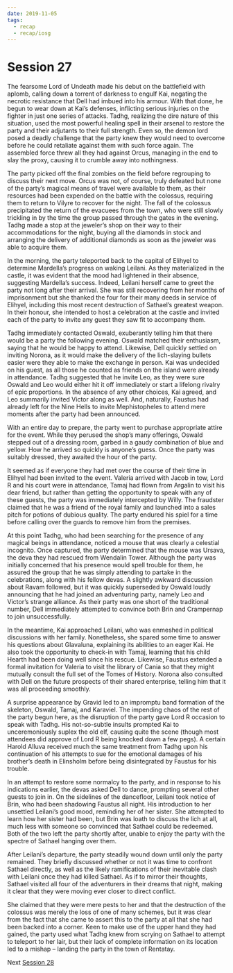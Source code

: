 ```yaml
---
date: 2019-11-05
tags:
  - recap
  - recap/iosg
---
```

# Session 27

The fearsome Lord of Undeath made his debut on the battlefield with aplomb, calling down a torrent of darkness to engulf Kai, negating the necrotic resistance that Dell had imbued into his armour. With that done, he begun to wear down at Kai’s defenses, inflicting serious injuries on the fighter in just one series of attacks. Tadhg, realizing the dire nature of this situation, used the most powerful healing spell in their arsenal to restore the party and their adjutants to their full strength. Even so, the demon lord posed a deadly challenge that the party knew they would need to overcome before he could retaliate against them with such force again. The assembled force threw all they had against Orcus, managing in the end to slay the proxy, causing it to crumble away into nothingness.

The party picked off the final zombies on the field before regrouping to discuss their next move. Orcus was not, of course, truly defeated but none of the party’s magical means of travel were available to them, as their resources had been expended on the battle with the colossus, requiring them to return to Vilyre to recover for the night. The fall of the colossus precipitated the return of the evacuees from the town, who were still slowly trickling in by the time the group passed through the gates in the evening. Tadhg made a stop at the jeweler’s shop on their way to their accommodations for the night, buying all the diamonds in stock and arranging the delivery of additional diamonds as soon as the jeweler was able to acquire them.

In the morning, the party teleported back to the capital of Elihyel to determine Mardella’s progress on waking Leilani. As they materialized in the castle, it was evident that the mood had lightened in their absence, suggesting Mardella’s success. Indeed, Leilani herself came to greet the party not long after their arrival. She was still recovering from her months of imprisonment but she thanked the four for their many deeds in service of Elihyel, including this most recent destruction of Sathael’s greatest weapon. In their honour, she intended to host a celebration at the castle and invited each of the party to invite any guest they saw fit to accompany them.

Tadhg immediately contacted Oswald, exuberantly telling him that there would be a party the following evening. Oswald matched their enthusiasm, saying that he would be happy to attend. Likewise, Dell quickly settled on inviting Norona, as it would make the delivery of the lich-slaying bullets easier were they able to make the exchange in person. Kai was undecided on his guest, as all those he counted as friends on the island were already in attendance. Tadhg suggested that he invite Leo, as they were sure Oswald and Leo would either hit it off immediately or start a lifelong rivalry of epic proportions. In the absence of any other choices, Kai agreed, and Leo summarily invited Victor along as well. And, naturally, Faustus had already left for the Nine Hells to invite Mephistopheles to attend mere moments after the party had been announced.

With an entire day to prepare, the party went to purchase appropriate attire for the event. While they perused the shop’s many offerings, Oswald stepped out of a dressing room, garbed in a gaudy combination of blue and yellow. How he arrived so quickly is anyone’s guess. Once the party was suitably dressed, they awaited the hour of the party.

It seemed as if everyone they had met over the course of their time in Elihyel had been invited to the event. Valeria arrived with Jacob in tow, Lord R and his court were in attendance, Tamaj had flown from Argalin to visit his dear friend, but rather than getting the opportunity to speak with any of these guests, the party was immediately intercepted by Willy. The fraudster claimed that he was a friend of the royal family and launched into a sales pitch for potions of dubious quality. The party endured his spiel for a time before calling over the guards to remove him from the premises.

At this point Tadhg, who had been searching for the presence of any magical beings in attendance, noticed a mouse that was clearly a celestial incognito. Once captured, the party determined that the mouse was Ursava, the deva they had rescued from Wendalin Tower. Although the party was initially concerned that his presence would spell trouble for them, he assured the group that he was simply attending to partake in the celebrations, along with his fellow devas. A slightly awkward discussion about Ravam followed, but it was quickly superseded by Oswald loudly announcing that he had joined an adventuring party, namely Leo and Victor’s strange alliance. As their party was one short of the traditional number, Dell immediately attempted to convince both Brin and Crampernap to join unsuccessfully.

In the meantime, Kai approached Leilani, who was enmeshed in political discussions with her family. Nonetheless, she spared some time to answer his questions about Glavaluna, explaining its abilities to an eager Kai. He also took the opportunity to check-in with Tamaj, learning that his child Hearth had been doing well since his rescue. Likewise, Faustus extended a formal invitation for Valeria to visit the library of Cania so that they might mutually consult the full set of the Tomes of History. Norona also consulted with Dell on the future prospects of their shared enterprise, telling him that it was all proceeding smoothly.

A surprise appearance by Gravid led to an impromptu band formation of the skeleton, Oswald, Tamaj, and Karaviel. The impending chaos of the rest of the party begun here, as the disruption of the party gave Lord R occasion to speak with Tadhg. His not-so-subtle insults prompted Kai to unceremoniously suplex the old elf, causing quite the scene (though most attendees did approve of Lord R being knocked down a few pegs). A certain Harold Alluva received much the same treatment from Tadhg upon his continuation of his attempts to sue for the emotional damages of his brother’s death in Elinsholm before being disintegrated by Faustus for his trouble.

In an attempt to restore some normalcy to the party, and in response to his indications earlier, the devas asked Dell to dance, prompting several other guests to join in. On the sidelines of the dancefloor, Leilani took notice of Brin, who had been shadowing Faustus all night. His introduction to her unsettled Leilani’s good mood, reminding her of her sister. She attempted to learn how her sister had been, but Brin was loath to discuss the lich at all, much less with someone so convinced that Sathael could be redeemed. Both of the two left the party shortly after, unable to enjoy the party with the spectre of Sathael hanging over them.

After Leilani’s departure, the party steadily wound down until only the party remained. They briefly discussed whether or not it was time to confront Sathael directly, as well as the likely ramifications of their inevitable clash with Leilani once they had killed Sathael. As if to mirror their thoughts, Sathael visited all four of the adventurers in their dreams that night, making it clear that they were moving ever closer to direct conflict.

She claimed that they were mere pests to her and that the destruction of the colossus was merely the loss of one of many schemes, but it was clear from the fact that she came to assert this to the party at all that she had been backed into a corner. Keen to make use of the upper hand they had gained, the party used what Tadhg knew from scrying on Sathael to attempt to teleport to her lair, but their lack of complete information on its location led to a mishap – landing the party in the town of Rentatay.

Next
[Session 28](Recaps/Isle%20of%20Sleepless%20Graves/Session%2028.md)